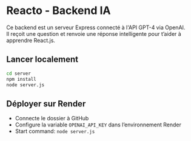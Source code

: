 # Reacto - Backend IA

Ce backend est un serveur Express connecté à l'API GPT-4 via OpenAI.  
Il reçoit une question et renvoie une réponse intelligente pour t’aider à apprendre React.js.

## Lancer localement

```bash
cd server
npm install
node server.js
```

## Déployer sur Render
- Connecte le dossier à GitHub
- Configure la variable `OPENAI_API_KEY` dans l’environnement Render
- Start command: `node server.js`
